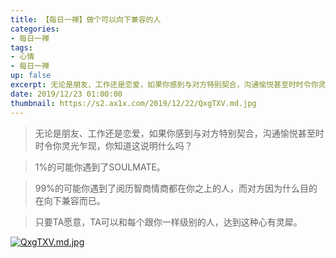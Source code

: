 ```yaml
---
title: 【每日一禅】做个可以向下兼容的人
categories:
- 每日一禅
tags: 
- 心情
- 每日一禅
up: false
excerpt: 无论是朋友、工作还是恋爱，如果你感到与对方特别契合，沟通愉悦甚至时时令你灵光乍现，你知道这说明什么吗？
date: 2019/12/23 01:00:00
thumbnail: https://s2.ax1x.com/2019/12/22/QxgTXV.md.jpg
---
```

>无论是朋友、工作还是恋爱，如果你感到与对方特别契合，沟通愉悦甚至时时令你灵光乍现，你知道这说明什么吗？

>1%的可能你遇到了SOULMATE。

>99%的可能你遇到了阅历智商情商都在你之上的人，而对方因为什么目的在向下兼容而已。

>只要TA愿意，TA可以和每个跟你一样级别的人，达到这种心有灵犀。

[![QxgTXV.md.jpg](https://s2.ax1x.com/2019/12/22/QxgTXV.md.jpg)](https://imgchr.com/i/QxgTXV)